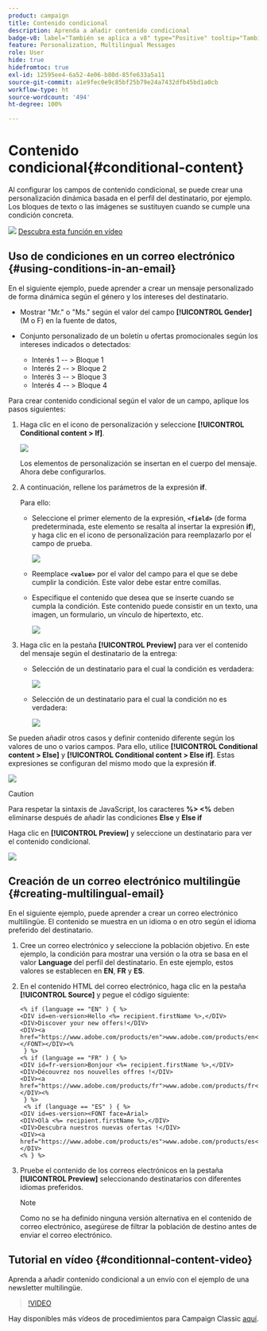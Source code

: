 ```yaml
---
product: campaign
title: Contenido condicional
description: Aprenda a añadir contenido condicional
badge-v8: label="También se aplica a v8" type="Positive" tooltip="También se aplica a Campaign v8"
feature: Personalization, Multilingual Messages
role: User
hide: true
hidefromtoc: true
exl-id: 12595ee4-6a52-4e06-b80d-85fe633a5a11
source-git-commit: a1e9fec0e9c85bf25b79e24a7432dfb45bd1a0cb
workflow-type: ht
source-wordcount: '494'
ht-degree: 100%

---
```


# Contenido condicional{#conditional-content}

Al configurar los campos de contenido condicional, se puede crear una personalización dinámica basada en el perfil del destinatario, por ejemplo. Los bloques de texto o las imágenes se sustituyen cuando se cumple una condición concreta.

![](assets/do-not-localize/how-to-video.png) [Descubra esta función en vídeo](#conditionnal-content-video)


## Uso de condiciones en un correo electrónico {#using-conditions-in-an-email}

En el siguiente ejemplo, puede aprender a crear un mensaje personalizado de forma dinámica según el género y los intereses del destinatario.

* Mostrar &quot;Mr.&quot; o &quot;Ms.&quot; según el valor del campo **[!UICONTROL Gender]** (M o F) en la fuente de datos,
* Conjunto personalizado de un boletín u ofertas promocionales según los intereses indicados o detectados:

   * Interés 1 -- > Bloque 1
   * Interés 2 -- > Bloque 2
   * Interés 3 -- > Bloque 3
   * Interés 4 -- > Bloque 4

Para crear contenido condicional según el valor de un campo, aplique los pasos siguientes:

1. Haga clic en el icono de personalización y seleccione **[!UICONTROL Conditional content > If]**.

   ![](assets/s_ncs_user_conditional_content02.png)

   Los elementos de personalización se insertan en el cuerpo del mensaje. Ahora debe configurarlos.

1. A continuación, rellene los parámetros de la expresión **if**.

   Para ello:

   * Seleccione el primer elemento de la expresión, **`<field>`** (de forma predeterminada, este elemento se resalta al insertar la expresión **if**), y haga clic en el icono de personalización para reemplazarlo por el campo de prueba.

     ![](assets/s_ncs_user_conditional_content03.png)

   * Reemplace **`<value>`** por el valor del campo para el que se debe cumplir la condición. Este valor debe estar entre comillas.
   * Especifique el contenido que desea que se inserte cuando se cumpla la condición. Este contenido puede consistir en un texto, una imagen, un formulario, un vínculo de hipertexto, etc.

     ![](assets/s_ncs_user_conditional_content04.png)

1. Haga clic en la pestaña **[!UICONTROL Preview]** para ver el contenido del mensaje según el destinatario de la entrega:

   * Selección de un destinatario para el cual la condición es verdadera:

     ![](assets/s_ncs_user_conditional_content05.png)

   * Selección de un destinatario para el cual la condición no es verdadera:

     ![](assets/s_ncs_user_conditional_content06.png)

Se pueden añadir otros casos y definir contenido diferente según los valores de uno o varios campos. Para ello, utilice **[!UICONTROL Conditional content > Else]** y **[!UICONTROL Conditional content > Else if]**. Estas expresiones se configuran del mismo modo que la expresión **if**.

![](assets/s_ncs_user_conditional_content07.png)

>[!CAUTION]
>
>Para respetar la sintaxis de JavaScript, los caracteres **%> &lt;%** deben eliminarse después de añadir las condiciones **Else** y **Else if**

Haga clic en **[!UICONTROL Preview]** y seleccione un destinatario para ver el contenido condicional.

![](assets/s_ncs_user_conditional_content08.png)

## Creación de un correo electrónico multilingüe {#creating-multilingual-email}

En el siguiente ejemplo, puede aprender a crear un correo electrónico multilingüe. El contenido se muestra en un idioma o en otro según el idioma preferido del destinatario.

1. Cree un correo electrónico y seleccione la población objetivo. En este ejemplo, la condición para mostrar una versión o la otra se basa en el valor **Language** del perfil del destinatario. En este ejemplo, estos valores se establecen en **EN**, **FR** y **ES**.
1. En el contenido HTML del correo electrónico, haga clic en la pestaña **[!UICONTROL Source]** y pegue el código siguiente:

   ```
   <% if (language == "EN" ) { %>
   <DIV id=en-version>Hello <%= recipient.firstName %>,</DIV>
   <DIV>Discover your new offers!</DIV>
   <DIV><a href="https://www.adobe.com/products/en">www.adobe.com/products/en</A></FONT></DIV><%
    } %>
   <% if (language == "FR" ) { %>
   <DIV id=fr-version>Bonjour <%= recipient.firstName %>,</DIV>
   <DIV>Découvrez nos nouvelles offres !</DIV>
   <DIV><a href="https://www.adobe.com/products/fr">www.adobe.com/products/fr</A></DIV><%
    } %>
    <% if (language == "ES" ) { %>
   <DIV id=es-version><FONT face=Arial>
   <DIV>Olà <%= recipient.firstName %>,</DIV>
   <DIV>Descubra nuestros nuevas ofertas !</DIV>
   <DIV><a href="https://www.adobe.com/products/es">www.adobe.com/products/es</A></DIV>
   <% } %>
   ```

1. Pruebe el contenido de los correos electrónicos en la pestaña **[!UICONTROL Preview]** seleccionando destinatarios con diferentes idiomas preferidos.

   >[!NOTE]
   >
   >Como no se ha definido ninguna versión alternativa en el contenido de correo electrónico, asegúrese de filtrar la población de destino antes de enviar el correo electrónico.

## Tutorial en vídeo {#conditionnal-content-video}

Aprenda a añadir contenido condicional a un envío con el ejemplo de una newsletter multilingüe.

>[!VIDEO](https://video.tv.adobe.com/v/27471?captions=spa&quality=12)

Hay disponibles más vídeos de procedimientos para Campaign Classic [aquí](https://experienceleague.adobe.com/docs/campaign-classic-learn/tutorials/overview.html?lang=es).
